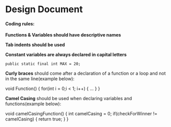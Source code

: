 # Design Document


#### Coding rules:
	
**Functions & Variables should have descriptive names**

**Tab indents should be used**

**Constant variables are always declared in capital letters**

	public static final int MAX = 20;

**Curly braces** should come after a declaration of a function or a loop and not in the same line(example below):

  void Function()
  {
	  for(int i = 0;i < 1; i++)
	  {
		  ...
	  }
  }

**Camel Casing** should be used when declaring variables and functions(example below):
  
  void camelCasingFunction()
  {
	  int camelCasing = 0;
	  if(checkForWinner != camelCasing)
	  {
		  return true;
	  }
  }
